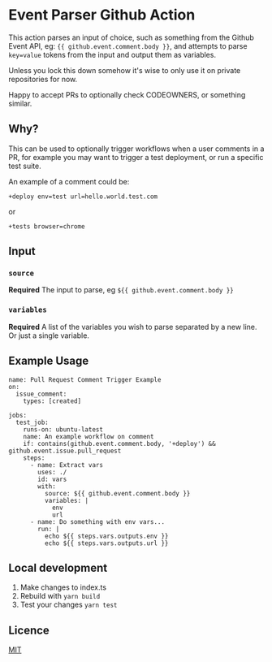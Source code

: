 # Event Parser Github Action

This action parses an input of choice, such as something from the Github Event API, eg: `{{ github.event.comment.body }}`, 
and attempts to parse `key=value` tokens from the input and output them as variables.

Unless you lock this down somehow it's wise to only use it on private repositories for now.

Happy to accept PRs to optionally check CODEOWNERS, or something similar.

## Why?

This can be used to optionally trigger workflows when a user comments in a PR, for example you may want to trigger a test deployment, or run a specific test suite.

An example of a comment could be:

`+deploy env=test url=hello.world.test.com`

or

`+tests browser=chrome`

## Input

### `source`

**Required** The input to parse, eg `${{ github.event.comment.body }}`

### `variables`

**Required** A list of the variables you wish to parse separated by a new line. Or just a single variable.

## Example Usage

```
name: Pull Request Comment Trigger Example
on:
  issue_comment:
    types: [created]

jobs:
  test_job:
    runs-on: ubuntu-latest
    name: An example workflow on comment
    if: contains(github.event.comment.body, '+deploy') && github.event.issue.pull_request
    steps:
      - name: Extract vars
        uses: ./
        id: vars
        with:
          source: ${{ github.event.comment.body }}
          variables: |
            env
            url
      - name: Do something with env vars...
        run: |
          echo ${{ steps.vars.outputs.env }}
          echo ${{ steps.vars.outputs.url }}
```

## Local development

1. Make changes to index.ts
2. Rebuild with `yarn build`
3. Test your changes `yarn test`

## Licence

[MIT](LICENCE.md)
